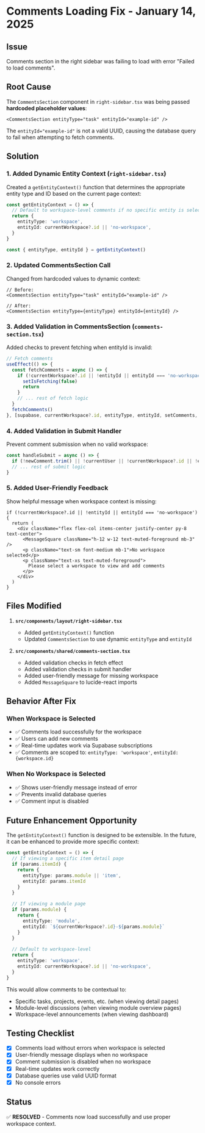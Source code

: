 # Comments Loading Fix - January 14, 2025

## Issue
Comments section in the right sidebar was failing to load with error "Failed to load comments".

## Root Cause
The `CommentsSection` component in `right-sidebar.tsx` was being passed **hardcoded placeholder values**:
```tsx
<CommentsSection entityType="task" entityId="example-id" />
```

The `entityId="example-id"` is not a valid UUID, causing the database query to fail when attempting to fetch comments.

## Solution

### 1. Added Dynamic Entity Context (`right-sidebar.tsx`)
Created a `getEntityContext()` function that determines the appropriate entity type and ID based on the current page context:

```typescript
const getEntityContext = () => {
  // Default to workspace-level comments if no specific entity is selected
  return {
    entityType: 'workspace',
    entityId: currentWorkspace?.id || 'no-workspace',
  }
}

const { entityType, entityId } = getEntityContext()
```

### 2. Updated CommentsSection Call
Changed from hardcoded values to dynamic context:
```tsx
// Before:
<CommentsSection entityType="task" entityId="example-id" />

// After:
<CommentsSection entityType={entityType} entityId={entityId} />
```

### 3. Added Validation in CommentsSection (`comments-section.tsx`)
Added checks to prevent fetching when entityId is invalid:

```typescript
// Fetch comments
useEffect(() => {
  const fetchComments = async () => {
    if (!currentWorkspace?.id || !entityId || entityId === 'no-workspace') {
      setIsFetching(false)
      return
    }
    // ... rest of fetch logic
  }
  fetchComments()
}, [supabase, currentWorkspace?.id, entityType, entityId, setComments, toast])
```

### 4. Added Validation in Submit Handler
Prevent comment submission when no valid workspace:

```typescript
const handleSubmit = async () => {
  if (!newComment.trim() || !currentUser || !currentWorkspace?.id || !entityId || entityId === 'no-workspace') return
  // ... rest of submit logic
}
```

### 5. Added User-Friendly Feedback
Show helpful message when workspace context is missing:

```tsx
if (!currentWorkspace?.id || !entityId || entityId === 'no-workspace') {
  return (
    <div className="flex flex-col items-center justify-center py-8 text-center">
      <MessageSquare className="h-12 w-12 text-muted-foreground mb-3" />
      <p className="text-sm font-medium mb-1">No workspace selected</p>
      <p className="text-xs text-muted-foreground">
        Please select a workspace to view and add comments
      </p>
    </div>
  )
}
```

## Files Modified

1. **`src/components/layout/right-sidebar.tsx`**
   - Added `getEntityContext()` function
   - Updated `CommentsSection` to use dynamic `entityType` and `entityId`

2. **`src/components/shared/comments-section.tsx`**
   - Added validation checks in fetch effect
   - Added validation checks in submit handler
   - Added user-friendly message for missing workspace
   - Added `MessageSquare` to lucide-react imports

## Behavior After Fix

### When Workspace is Selected
- ✅ Comments load successfully for the workspace
- ✅ Users can add new comments
- ✅ Real-time updates work via Supabase subscriptions
- ✅ Comments are scoped to: `entityType: 'workspace'`, `entityId: {workspace.id}`

### When No Workspace is Selected
- ✅ Shows user-friendly message instead of error
- ✅ Prevents invalid database queries
- ✅ Comment input is disabled

## Future Enhancement Opportunity

The `getEntityContext()` function is designed to be extensible. In the future, it can be enhanced to provide more specific context:

```typescript
const getEntityContext = () => {
  // If viewing a specific item detail page
  if (params.itemId) {
    return {
      entityType: params.module || 'item',
      entityId: params.itemId
    }
  }
  
  // If viewing a module page
  if (params.module) {
    return {
      entityType: 'module',
      entityId: `${currentWorkspace?.id}-${params.module}`
    }
  }
  
  // Default to workspace-level
  return {
    entityType: 'workspace',
    entityId: currentWorkspace?.id || 'no-workspace',
  }
}
```

This would allow comments to be contextual to:
- Specific tasks, projects, events, etc. (when viewing detail pages)
- Module-level discussions (when viewing module overview pages)
- Workspace-level announcements (when viewing dashboard)

## Testing Checklist

- [x] Comments load without errors when workspace is selected
- [x] User-friendly message displays when no workspace
- [x] Comment submission is disabled when no workspace
- [x] Real-time updates work correctly
- [x] Database queries use valid UUID format
- [x] No console errors

## Status
✅ **RESOLVED** - Comments now load successfully and use proper workspace context.
